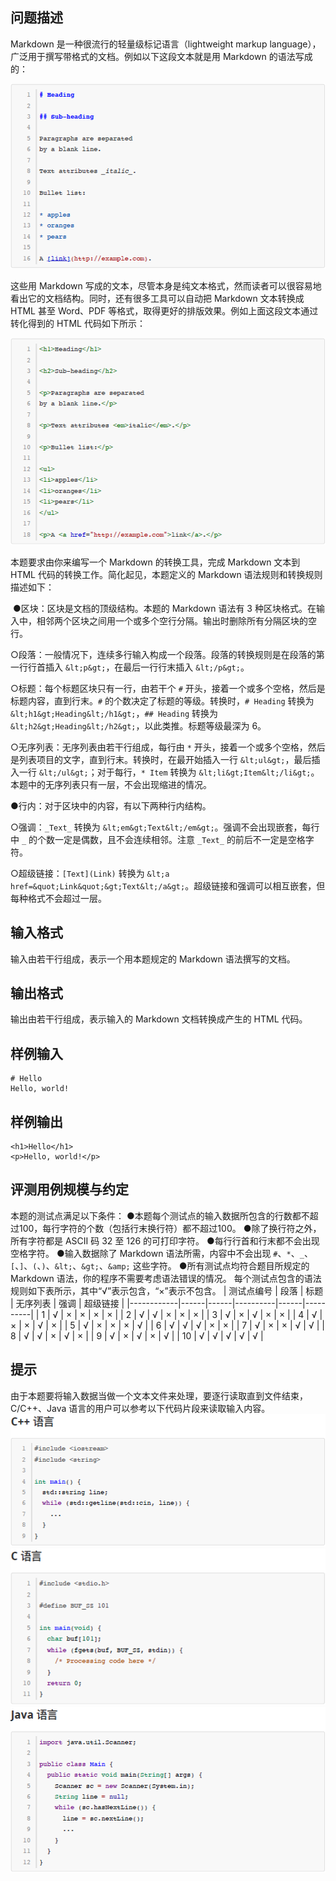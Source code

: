 

## 问题描述



Markdown 是一种很流行的轻量级标记语言（lightweight markup language），广泛用于撰写带格式的文档。例如以下这段文本就是用 Markdown 的语法写成的：

<img src="attachments/201703-3-1.png" width="536" height="296" alt="" />

                                                  

这些用 Markdown 写成的文本，尽管本身是纯文本格式，然而读者可以很容易地看出它的文档结构。同时，还有很多工具可以自动把 Markdown 文本转换成 HTML 甚至 Word、PDF 等格式，取得更好的排版效果。例如上面这段文本通过转化得到的 HTML 代码如下所示：

<img src="attachments/201703-3-2.png" width="536" height="331" alt="" />

   

本题要求由你来编写一个 Markdown 的转换工具，完成 Markdown 文本到 HTML 代码的转换工作。简化起见，本题定义的 Markdown 语法规则和转换规则描述如下：

&nbsp;●区块：区块是文档的顶级结构。本题的 Markdown 语法有 3 种区块格式。在输入中，相邻两个区块之间用一个或多个空行分隔。输出时删除所有分隔区块的空行。

○段落：一般情况下，连续多行输入构成一个段落。段落的转换规则是在段落的第一行行首插入 `&lt;p&gt;`，在最后一行行末插入 `&lt;/p&gt;`。

○标题：每个标题区块只有一行，由若干个 `#` 开头，接着一个或多个空格，然后是标题内容，直到行末。`#` 的个数决定了标题的等级。转换时，`# Heading` 转换为 `&lt;h1&gt;Heading&lt;/h1&gt;`，`## Heading` 转换为 `&lt;h2&gt;Heading&lt;/h2&gt;`，以此类推。标题等级最深为 6。

○无序列表：无序列表由若干行组成，每行由 `*` 开头，接着一个或多个空格，然后是列表项目的文字，直到行末。转换时，在最开始插入一行 `&lt;ul&gt;`，最后插入一行 `&lt;/ul&gt;`；对于每行，`* Item` 转换为 `&lt;li&gt;Item&lt;/li&gt;`。本题中的无序列表只有一层，不会出现缩进的情况。

●行内：对于区块中的内容，有以下两种行内结构。

○强调：`_Text_` 转换为 `&lt;em&gt;Text&lt;/em&gt;`。强调不会出现嵌套，每行中 `_` 的个数一定是偶数，且不会连续相邻。注意 `_Text_` 的前后不一定是空格字符。

○超级链接：`[Text](Link)` 转换为 `&lt;a href=&quot;Link&quot;&gt;Text&lt;/a&gt;`。超级链接和强调可以相互嵌套，但每种格式不会超过一层。



## 输入格式



输入由若干行组成，表示一个用本题规定的 Markdown 语法撰写的文档。



## 输出格式



输出由若干行组成，表示输入的 Markdown 文档转换成产生的 HTML 代码。



## 样例输入
```
# Hello
Hello, world!
```

## 样例输出
```
<h1>Hello</h1>
<p>Hello, world!</p>
```
## 评测用例规模与约定

本题的测试点满足以下条件：
●本题每个测试点的输入数据所包含的行数都不超过100，每行字符的个数（包括行末换行符）都不超过100。
●除了换行符之外，所有字符都是 ASCII 码 32 至 126 的可打印字符。
●每行行首和行末都不会出现空格字符。
●输入数据除了 Markdown 语法所需，内容中不会出现 `#`、`*`、`_`、`[`、`]`、`(`、`)`、`&lt;`、`&gt;`、`&amp;` 这些字符。
●所有测试点均符合题目所规定的 Markdown 语法，你的程序不需要考虑语法错误的情况。
每个测试点包含的语法规则如下表所示，其中&ldquo;&radic;&rdquo;表示包含，&ldquo;&times;&rdquo;表示不包含。
| 测试点编号 | 段落 | 标题 | 无序列表 | 强调 | 超级链接 |
|------------|------|------|----------|------|----------|
| 1          | √    | ×    | ×        | ×    | ×        |
| 2          | √    | √    | ×        | ×    | ×        |
| 3          | √    | ×    | √        | ×    | ×        |
| 4          | √    | ×    | ×        | √    | ×        |
| 5          | √    | ×    | ×        | ×    | √        |
| 6          | √    | √    | √        | ×    | ×        |
| 7          | √    | ×    | ×        | √    | √        |
| 8          | √    | √    | ×        | √    | ×        |
| 9          | √    | ×    | √        | ×    | √        |
| 10         | √    | √    | √        | √    | √        |

## 提示

由于本题要将输入数据当做一个文本文件来处理，要逐行读取直到文件结束，C/C++、Java 语言的用户可以参考以下代码片段来读取输入内容。
<img src="attachments/201703-3-3.png" width="536" height="212" alt="" />
<img src="attachments/201703-3-4.png" width="538" height="250" alt="" />
<img src="attachments/201703-3-5.png" width="536" height="266" alt="" />
